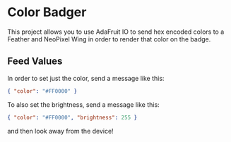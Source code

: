 # Color Badger

This project allows you to use AdaFruit IO to send hex encoded colors to a Feather and NeoPixel Wing
in order to render that color on the badge.

## Feed Values

In order to set just the color, send a message like this:

```json
{ "color": "#FF0000" }
```

To also set the brightness, send a message like this:

```json
{ "color": "#FF0000", "brightness": 255 }
```

and then look away from the device!
